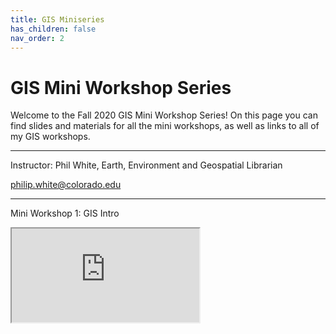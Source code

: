 ```yaml
---
title: GIS Miniseries
has_children: false
nav_order: 2
---
```


# GIS Mini Workshop Series

Welcome to the Fall 2020 GIS Mini Workshop Series! On this page you can find slides and materials for all the mini workshops, as well as links to all of my GIS workshops. 

***
Instructor: Phil White, Earth, Environment and Geospatial Librarian

[philip.white@colorado.edu](mailto:philip.white@colorado.edu)

***
Mini Workshop 1: GIS Intro
<iframe src="https://outpw.github.io/GIS_Mini1.html"</iframe>




[Python]: img/PythonLogo.png
[Pandas]: img/Pandas_logo.png
[GISLibGuide]: https:libguides.colorado.edu/GIS "CU Library GIS guide"
[GeospatialDataGuide]: https:libguides.colorado.edu/geospatialdata "CU Library geospatial data guide"
